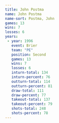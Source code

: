 ```yaml
---
title: John Postma
name: John Postma
name-sort: Postma, John
games: 13
wins: 7
losses: 6
years:
 - year: 1996
   event: Brier
   team: "PE"
   position: Second
   games: 13
   wins: 7
   losses: 6
   inturn-total: 134
   inturn-percent: 76
   outturn-total: 114
   outturn-percent: 81
   draw-total: 111
   draw-percent: 77
   takeout-total: 137
   takeout-percent: 79
   shots-total: 248
   shots-percent: 78
---
```

